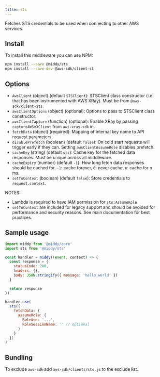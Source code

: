 ```yaml
---
title: sts
---
```


Fetches STS credentials to be used when connecting to other AWS services.

## Install

To install this middleware you can use NPM:

```bash npm2yarn
npm install --save @middy/sts
npm install --save-dev @aws-sdk/client-st
```

## Options

- `AwsClient` (object) (default `STSClient`): STSClient class constructor (i.e. that has been instrumented with AWS XRay). Must be from `@aws-sdk/client-sts`.
- `awsClientOptions` (object) (optional): Options to pass to STSClient class constructor.
- `awsClientCapture` (function) (optional): Enable XRay by passing `captureAWSv3Client` from `aws-xray-sdk` in.
- `fetchData` (object) (required): Mapping of internal key name to API request parameters.
- `disablePrefetch` (boolean) (default `false`): On cold start requests will trigger early if they can. Setting `awsClientAssumeRole` disables prefetch.
- `cacheKey` (string) (default `sts`): Cache key for the fetched data responses. Must be unique across all middleware.
- `cacheExpiry` (number) (default `-1`): How long fetch data responses should be cached for. `-1`: cache forever, `0`: never cache, `n`: cache for n ms.
- `setToContext` (boolean) (default `false`): Store credentials to `request.context`.

NOTES:

- Lambda is required to have IAM permission for `sts:AssumeRole`
- `setToContext` are included for legacy support and should be avoided for performance and security reasons. See main documentation for best practices.

## Sample usage

```javascript
import middy from '@middy/core'
import sts from '@middy/sts'

const handler = middy((event, context) => {
  const response = {
    statusCode: 200,
    headers: {},
    body: JSON.stringify({ message: 'hello world' })
  }

  return response
})

handler.use(
  sts({
    fetchData: {
      assumeRole: {
        RoleArn: '...',
        RoleSessionName: '' // optional
      }
    }
  })
)
```

## Bundling

To exclude `aws-sdk` add `aws-sdk/clients/sts.js` to the exclude list.

